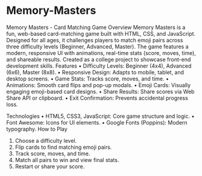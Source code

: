 # Memory-Masters
Memory Masters - Card Matching Game
Overview
Memory Masters is a fun, web-based card-matching game built with HTML, CSS, and JavaScript. Designed for all ages, it challenges players to match emoji pairs across three difficulty levels (Beginner, Advanced, Master). The game features a modern, responsive UI with animations, real-time stats (score, moves, time), and shareable results. Created as a college project to showcase front-end development skills.
Features
•	Difficulty Levels: Beginner (4x4), Advanced (6x6), Master (8x8).
•	Responsive Design: Adapts to mobile, tablet, and desktop screens.
•	Game Stats: Tracks score, moves, and time.
•	Animations: Smooth card flips and pop-up modals.
•	Emoji Cards: Visually engaging emoji-based card designs.
•	Share Results: Share scores via Web Share API or clipboard.
•	Exit Confirmation: Prevents accidental progress loss.

Technologies
•	HTML5, CSS3, JavaScript: Core game structure and logic.
•	Font Awesome: Icons for UI elements.
•	Google Fonts (Poppins): Modern typography.
How to Play
1.	Choose a difficulty level.
2.	Flip cards to find matching emoji pairs.
3.	Track score, moves, and time.
4.	Match all pairs to win and view final stats.
5.	Restart or share your score.


